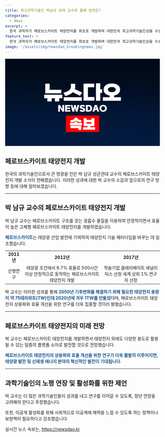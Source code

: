 ```yaml
---
title: 최고과학기술인 박남규 성대 교수의 올해 업적은?
categories:
  - News
excerpt: >
  한국 과학자가 페로브스카이트 태양전지를 최초로 개발하며 대한민국 최고과학기술인상을 수상했다. 박남규 교수는 세계 태양광 산업 발전에 이바지한 공로로 선정되었으며, 10일에는 대통령상과 3억원 상금을 받게 된다. 페로브스카이트 태양전지는 기후변화 대응을 위한 향후 연구를 이끌어나갈 것으로 기대되며, 박 교수는 성과가 있는 연구자의 정년 폐지를 고려해야 한다고 주장했다.
feature_text: >
  한국 과학자가 페로브스카이트 태양전지를 최초로 개발하며 대한민국 최고과학기술인상을 수상했다. 박남규 교수는 세계 태양광 산업 발전에 이바지한 공로로 선정되었으며, 10일에는 대통령상과 3억원 상금을 받게 된다. 페로브스카이트 태양전지는 기후변화 대응을 위한 향후 연구를 이끌어나갈 것으로 기대되며, 박 교수는 성과가 있는 연구자의 정년 폐지를 고려해야 한다고 주장했다.
image: '/assets/img/newsdao_breakingnews.jpg'
---
```


<p><img src="/assets/img/newsdao_breakingnews.jpg" alt="bookingtag 속보" /></p>

<h2>페로브스카이트 태양전지 개발</h2>

<p data-ke-size="size16">한국의 과학기술인으로서 큰 영광을 안은 박 남규 성균관대 교수의 페로브스카이트 태양전지 개발 소식이 전해졌습니다. 이러한 성과에 대한 박 교수의 소감과 앞으로의 연구 방향 등에 대해 알아보겠습니다.</p>

<hr>

<h2 data-ke-size="size26">박 남규 교수의 페로브스카이트 태양전지 개발</h2>

<p data-ke-size="size16">박 남규 교수는 페로브스카이트 구조를 갖는 광흡수 물질을 이용하여 안정적이면서 효율이 높은 고체형 페로브스카이트 태양전지를 개발하였습니다.</p>

<p data-ke-size="size16"><b><span style="color: #1a5490;">페로브스카이트</span></b>는 태양광 산업 발전에 기여하여 태양전지 기술 패러다임을 바꾸는 데 일조했습니다.</p>

<table>
    <tbody>
        <tr>
            <td style="text-align: center; height: 17px;"><b>2011년</b></td>
            <td style="text-align: center; height: 17px;"><b>2012년</b></td>
            <td style="text-align: center; height: 17px;"><b>2017년</b></td>
        </tr>
        <tr>
            <td style="text-align: center;">선행연구</td>
            <td style="text-align: center;">태양광 조건에서 9.7% 효율로 500시간 이상 안정적으로 동작하는 페로브스카이트 태양전지 개발</td>
            <td style="text-align: center;">학술기업 클래리베이트 애널리틱스 선정 세계 상위 1% 연구자 선정</td>
        </tr>
    </tbody>
</table>

<p data-ke-size="size16">박 교수는 이러한 성과를 통해 <b><span style="color: #1a5490;">2050년 기후변화를 해결하기 위해 필요한 태양전지 용량이 약 75테라와트(TW)인데 2020년에 겨우 1TW를 만들었다</span></b>며, 페로브스카이트 태양전지 상용화와 효율 개선을 위한 연구를 더욱 집중할 것이라 밝혔습니다.</p>

<hr>

<h2 data-ke-size="size26">페로브스카이트 태양전지의 미래 전망</h2>

<p data-ke-size="size16">박 교수는 페로브스카이트 태양전지를 개발하면서 태양전지 외에도 다양한 용도로 활용될 수 있는 일종의 플랫폼 소자로 발전할 것으로 전망했습니다.</p>

<p data-ke-size="size16"><b><span style="color: #1a5490;">페로브스카이트 태양전지의 상용화와 효율 개선을 위한 연구가 더욱 활발히 이루어지면, 태양광 발전 및 신재생 에너지 분야의 혁신적인 발전이 기대됩니다</span></b>.</p>

<hr>

<h2 data-ke-size="size26">과학기술인의 노평 연장 및 활성화를 위한 제언</h2>

<p data-ke-size="size16">박 교수는 더 많은 과학기술인들이 성과를 내고 연구를 이어갈 수 있도록, 정년 연장을 고려해야 한다고 주장했습니다.</p>

<p data-ke-size="size16">또한, 이공계 활성화를 위해 사회적으로 이공계에 매력을 느낄 수 있도록 하는 정책이나 보완책이 필요하다고 강조했습니다.</p>
실시간 뉴스 속보는, <a href="https://newsdao.kr" rel="dofollow">https://newsdao.kr</a>


